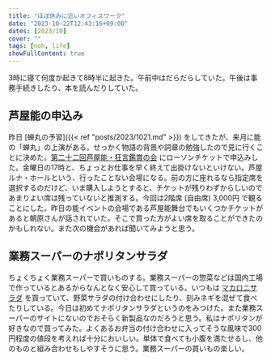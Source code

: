 ```yaml
---
title: "ほぼ休みに近いオフィスワーク"
date: "2023-10-22T12:43:16+09:00"
dates: [2023/10]
cover: ""
tags: [noh, life]
showFullContent: true
---
```


3時に寝て何度か起きて8時半に起きた。午前中はだらだらしていた。午後は事務手続きしたり、本を読んだりしていた。

## 芦屋能の申込み

昨日 [蝉丸の予習]({{< ref "posts/2023/1021.md" >}}) をしてきたが、来月に能の「蝉丸」の上演がある。せっかく物語の背景や詞章の勉強したので見に行くことに決めた。[第二十二回芦屋能・狂言鑑賞の会](https://yarai-nohgakudo.com/archives/11286) にローソンチケットで申込みした。金曜日の17時と、ちょっとお仕事を早く終えて出掛けないといけない。芦屋ルナ・ホールという、行ったことない会場になる。前の方に座れるなら指定席を選択するのだけど、いま購入しようとすると、チケットが残りわずからしいのであまりよい席は残っていないと推測する。今回は2階席 (自由席) 3,000円 で観ることにした。昨日の能イベントの会場である芦屋能舞台でもいくつかチケットがあると朝原さんが話されていた。そこで買った方がよい席を取ることができたのかもしれない。また次の機会があれば聞いてみようと思う。

## 業務スーパーのナポリタンサラダ

ちょくちょく業務スーパーで買いものする。業務スーパーの惣菜などは国内工場で作っているとあるからなんとなく安心して買っている。いつもは [マカロニサラダ](https://www.gyomusuper.jp/product/detail.php?go_id=2389) を買っていて、野菜サラダの付け合わせにしたり、刻みネギを混ぜて食べたりしている。今日は初めてナポリタンサラダというのをみつけた。また業務スーパーのサイトにないのでおそらく新製品なのだろうと思う。私はナポリタンが好きなので買ってみた。よくあるお弁当の付け合わせに入ってそうな風味で300円程度の値段を考えれば十分においしい。単体で食べても小腹を満たせるし、他のものと組み合わせもしやすそうに思う。業務スーパーの買いもの楽しい。
